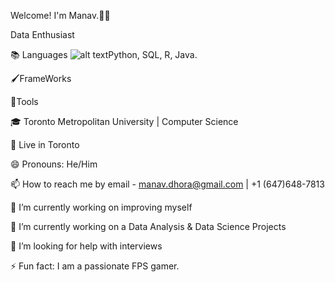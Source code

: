 Welcome! I'm Manav.🙋‍♂️

Data Enthusiast

📚 Languages
![alt text]([http://url/to/img.png](https://junilearning.com/blog/guide/what-is-python-101-for-students/))Python, SQL, R, Java.

🖌️FrameWorks



🧰Tools


🎓 Toronto Metropolitan University | Computer Science

📍 Live in Toronto

😄 Pronouns: He/Him

📫 How to reach me by email - manav.dhora@gmail.com | +1 (647)648-7813

🔭 I’m currently working on improving myself

🌱 I’m currently working on a Data Analysis & Data Science Projects

🤔 I’m looking for help with interviews

⚡ Fun fact: I am a passionate FPS gamer.

<!---
notendurable/notendurable is a ✨ special ✨ repository because its `README.md` (this file) appears on your GitHub profile.
You can click the Preview link to take a look at your changes.
--->
